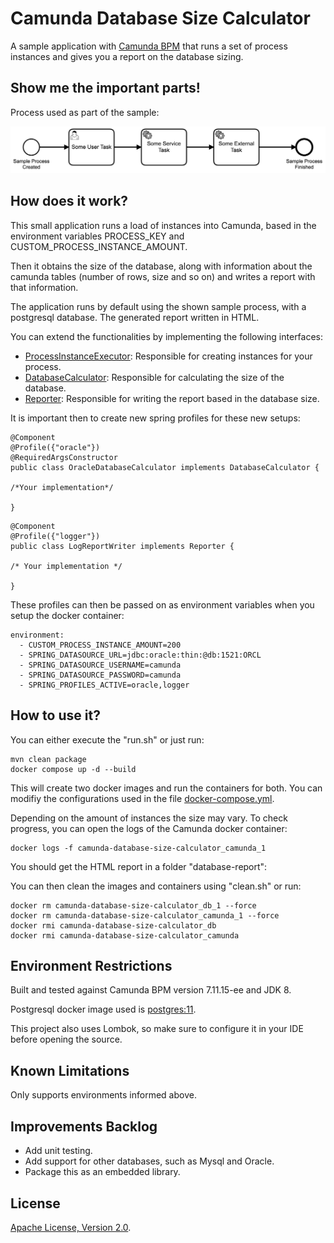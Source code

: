 # Camunda Database Size Calculator
A sample application with [Camunda BPM](http://docs.camunda.org) that runs a set of process instances and gives you a report on the database sizing.

## Show me the important parts!
Process used as part of the sample:

![BPMN Process](src/main/resources/process.png)

## How does it work?
This small application runs a load of instances into Camunda, based in the environment variables PROCESS_KEY and CUSTOM_PROCESS_INSTANCE_AMOUNT.

Then it obtains the size of the database, along with information about the camunda tables (number of rows, size and so on) and writes a report with that information.

The application runs by default using the shown sample process, with a postgresql database. The generated report written in HTML.

You can extend the functionalities by implementing the following interfaces:
* [ProcessInstanceExecutor](src/main/java/com/camunda/consulting/simulator/ProcessInstanceExecutor.java): Responsible for creating instances for your process.
* [DatabaseCalculator](src/main/java/com/camunda/consulting/db/DatabaseCalculator.java): Responsible for calculating the size of the database.
* [Reporter](src/main/java/com/camunda/consulting/report/Reporter.java): Responsible for writing the report based in the database size.

It is important then to create new spring profiles for these new setups:
```
@Component
@Profile({"oracle"})
@RequiredArgsConstructor
public class OracleDatabaseCalculator implements DatabaseCalculator {

/*Your implementation*/

}
```

```
@Component
@Profile({"logger"})
public class LogReportWriter implements Reporter {

/* Your implementation */

}
```  
These profiles can then be passed on as environment variables when you setup the docker container:
```
environment:
  - CUSTOM_PROCESS_INSTANCE_AMOUNT=200
  - SPRING_DATASOURCE_URL=jdbc:oracle:thin:@db:1521:ORCL
  - SPRING_DATASOURCE_USERNAME=camunda
  - SPRING_DATASOURCE_PASSWORD=camunda
  - SPRING_PROFILES_ACTIVE=oracle,logger
```

## How to use it?
You can either execute the "run.sh" or just run:
```
mvn clean package
docker compose up -d --build
```
This will create two docker images and run the containers for both. You can modifiy the configurations used in the file [docker-compose.yml](docker-compose.yml). 

Depending on the amount of instances the size may vary. To check progress, you can open the logs of the Camunda docker container:

```
docker logs -f camunda-database-size-calculator_camunda_1
```  

You should get the HTML report in a folder "database-report":



You can then clean the images and containers using "clean.sh" or run:

```
docker rm camunda-database-size-calculator_db_1 --force
docker rm camunda-database-size-calculator_camunda_1 --force
docker rmi camunda-database-size-calculator_db
docker rmi camunda-database-size-calculator_camunda
```

## Environment Restrictions

Built and tested against Camunda BPM version 7.11.15-ee and JDK 8.

Postgresql docker image used is [postgres:11](https://github.com/docker-library/postgres/blob/aa4f329a17fd82077536602da12f4264fa195b20/11/Dockerfile).

This project also uses Lombok, so make sure to configure it in your IDE before opening the source.

## Known Limitations

Only supports environments informed above.

## Improvements Backlog

* Add unit testing.
* Add support for other databases, such as Mysql and Oracle.
* Package this as an embedded library.

## License
[Apache License, Version 2.0](http://www.apache.org/licenses/LICENSE-2.0).